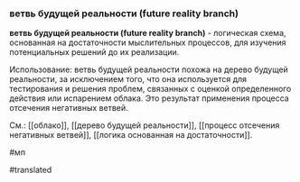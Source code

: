 ### ветвь будущей реальности (future reality branch)

**ветвь будущей реальности (future reality branch)** - логическая схема, основанная на достаточности мыслительных процессов, для изучения потенциальных решений до их реализации.        

Использование: ветвь будущей реальности похожа на дерево будущей реальности, за исключением того, что она используется для тестирования и решения проблем, связанных с оценкой определенного действия или испарением облака. Это результат применения процесса отсечения негативных ветвей.

См.: [[облако]], [[дерево будущей реальности]], [[процесс отсечения негативных ветвей]], [[логика основанная на достаточности]].

#мп

#translated
